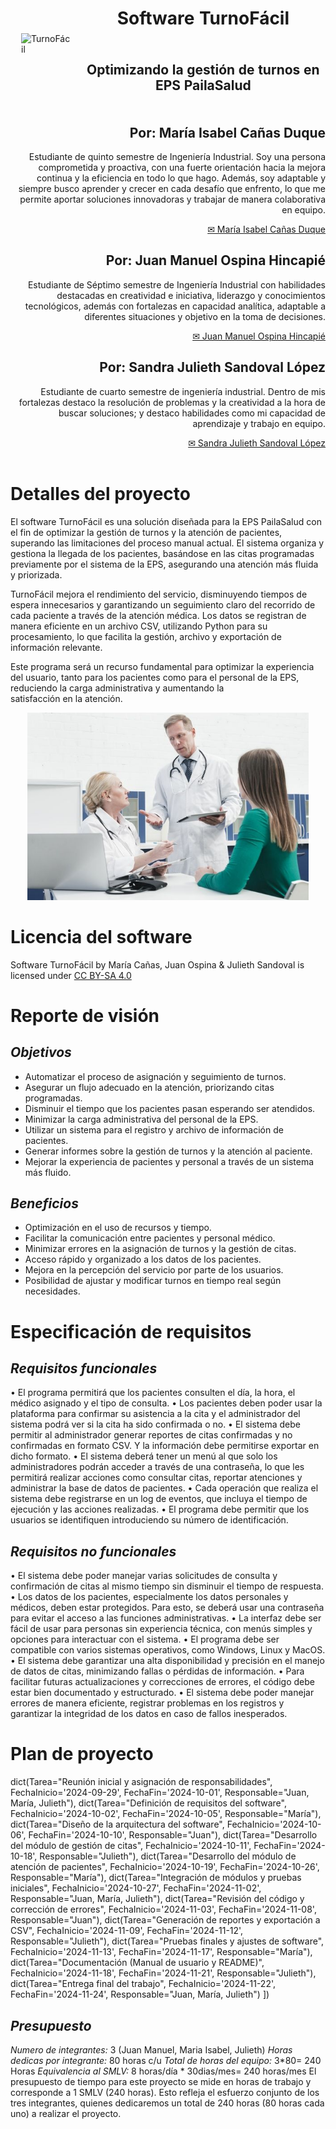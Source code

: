 <div align="center">
<table>
    <thead>
        <tr>
            <td rowspan="3">
                <img alt="TurnoFácil" height="200px" src="https://raw.githubusercontent.com/mariaisabelcd/Trabajo-Final/refs/heads/main/images/logo%20turnof%C3%A1cil.png" hspace="10px" vspace="0px">
            </td>
            <td align="center">
                <h1><b>Software TurnoFácil</b></h1>
            </td>
        </tr>
        <tr>
            <td align="center">
                <h2><b>Optimizando la gestión de turnos en EPS PailaSalud</b></h2>
            </td>
        </tr>
    </thead>
</table>
</div>


<div align="right">
<h2> <b> Por: María Isabel Cañas Duque </b> </h2>
<p> Estudiante de quinto semestre de Ingeniería Industrial. Soy una persona comprometida y proactiva, con una fuerte orientación hacia la mejora continua y la eficiencia en todo lo que hago. Además, soy adaptable y siempre busco aprender y crecer en cada desafío que enfrento, lo que me permite aportar soluciones innovadoras y trabajar de manera colaborativa en equipo. </p>
<a href="mailto:maria.canasd@udea.edu.co"> ✉ María Isabel Cañas Duque </a>

<h2> <b> Por: Juan Manuel Ospina Hincapié </b> </h2>
<p> Estudiante de Séptimo semestre de Ingeniería Industrial con habilidades destacadas en creatividad e iniciativa, liderazgo y conocimientos tecnológicos, además con fortalezas en capacidad analítica, adaptable a diferentes situaciones y objetivo en la toma de decisiones. </p>
<a href="mailto:juan.ospina27@udea.edu.co"> ✉ Juan Manuel Ospina Hincapié </a>

<h2> <b> Por: Sandra Julieth Sandoval López </b> </h2>
<p> Estudiante de cuarto semestre de ingeniería industrial. Dentro de mis fortalezas destaco la resolución de problemas y la creatividad a la hora de buscar soluciones; y destaco habilidades como mi capacidad de aprendizaje y trabajo en equipo. </p>
<a href="mailto:julieth.sandoval@udea.edu.co"> ✉ Sandra Julieth Sandoval López </a>

</div>

<br>

# **Detalles del proyecto**
El software TurnoFácil es una solución diseñada para la EPS PailaSalud con el fin de optimizar la gestión de turnos y la atención de pacientes, superando las limitaciones del proceso manual actual. El sistema organiza y gestiona la llegada de los pacientes, basándose en las citas programadas previamente por el sistema de la EPS, asegurando una atención más fluida y priorizada.

TurnoFácil mejora el rendimiento del servicio, disminuyendo tiempos de espera innecesarios y garantizando un seguimiento claro del recorrido de cada paciente a través de la atención médica. Los datos se registran de manera eficiente en un archivo CSV, utilizando Python para su procesamiento, lo que facilita la gestión, archivo y exportación de información relevante.

Este programa será un recurso fundamental para optimizar la experiencia del usuario, tanto para los pacientes como para el personal de la EPS, reduciendo la carga administrativa y aumentando la satisfacción en la atención.

<div align="center">
    <img alt="Imagen representativa del proyecto" height="300px" src="https://raw.githubusercontent.com/mariaisabelcd/Trabajo-Final/refs/heads/main/images/atenci%C3%B3n%20turnof%C3%A1cil.jpg" hspace="10px" vspace="0px">
</div>

# **Licencia del software**
<p xmlns:cc="http://creativecommons.org/ns#" xmlns:dct="http://purl.org/dc/terms/"><span property="dct:title">Software TurnoFácil</span> by <span property="cc:attributionName">María Cañas, Juan Ospina & Julieth Sandoval</span> is licensed under <a href="https://creativecommons.org/licenses/by-sa/4.0/?ref=chooser-v1" target="_blank" rel="license noopener noreferrer" style="display:inline-block;">CC BY-SA 4.0<img style="height:22px!important;margin-left:3px;vertical-align:text-bottom;" src="https://mirrors.creativecommons.org/presskit/icons/cc.svg?ref=chooser-v1" alt=""><img style="height:22px!important;margin-left:3px;vertical-align:text-bottom;" src="https://mirrors.creativecommons.org/presskit/icons/by.svg?ref=chooser-v1" alt=""><img style="height:22px!important;margin-left:3px;vertical-align:text-bottom;" src="https://mirrors.creativecommons.org/presskit/icons/sa.svg?ref=chooser-v1" alt=""></a></p>

# **Reporte de visión**

## *Objetivos*
- Automatizar el proceso de asignación y seguimiento de turnos.
- Asegurar un flujo adecuado en la atención, priorizando citas programadas.
- Disminuir el tiempo que los pacientes pasan esperando ser atendidos.
- Minimizar la carga administrativa del personal de la EPS.
- Utilizar un sistema para el registro y archivo de información de pacientes.
- Generar informes sobre la gestión de turnos y la atención al paciente.
- Mejorar la experiencia de pacientes y personal a través de un sistema más fluido.

## *Beneficios*
- Optimización en el uso de recursos y tiempo.
- Facilitar la comunicación entre pacientes y personal médico.
- Minimizar errores en la asignación de turnos y la gestión de citas.
- Acceso rápido y organizado a los datos de los pacientes.
- Mejora en la percepción del servicio por parte de los usuarios.
- Posibilidad de ajustar y modificar turnos en tiempo real según necesidades.


# **Especificación de requisitos**

## *Requisitos funcionales*
• El programa permitirá que los pacientes consulten el día, la hora, el médico asignado y el tipo de consulta.
• Los pacientes deben poder usar la plataforma para confirmar su asistencia a la cita y el administrador del sistema podrá ver si la cita ha sido confirmada o no.
• El sistema debe permitir al administrador generar reportes de citas confirmadas y no confirmadas en formato CSV. Y la información debe permitirse exportar en dicho formato.
• El sistema deberá tener un menú al que solo los administradores podrán acceder a través de una contraseña, lo que les permitirá realizar acciones como consultar citas, reportar atenciones y administrar la base de datos de pacientes.
• Cada operación que realiza el sistema debe registrarse en un log de eventos, que incluya el tiempo de ejecución y las acciones realizadas.
• El programa debe permitir que los usuarios se identifiquen introduciendo su número de identificación.

## *Requisitos no funcionales*
• El sistema debe poder manejar varias solicitudes de consulta y confirmación de citas al mismo tiempo sin disminuir el tiempo de respuesta.
• Los datos de los pacientes, especialmente los datos personales y médicos, deben estar protegidos. Para esto, se deberá usar una contraseña para evitar el acceso a las funciones administrativas.
• La interfaz debe ser fácil de usar para personas sin experiencia técnica, con menús simples y opciones para interactuar con el sistema.
• El programa debe ser compatible con varios sistemas operativos, como Windows, Linux y MacOS.
• El sistema debe garantizar una alta disponibilidad y precisión en el manejo de datos de citas, minimizando fallas o pérdidas de información.
• Para facilitar futuras actualizaciones y correcciones de errores, el código debe estar bien documentado y estructurado.
• El sistema debe poder manejar errores de manera eficiente, registrar problemas en los registros y garantizar la integridad de los datos en caso de fallos inesperados.

# **Plan de proyecto**

dict(Tarea="Reunión inicial y asignación de responsabilidades", FechaInicio='2024-09-29', FechaFin='2024-10-01', Responsable="Juan, María, Julieth"),
dict(Tarea="Definición de requisitos del software", FechaInicio='2024-10-02', FechaFin='2024-10-05', Responsable="María"),
dict(Tarea="Diseño de la arquitectura del software", FechaInicio='2024-10-06', FechaFin='2024-10-10', Responsable="Juan"),
dict(Tarea="Desarrollo del módulo de gestión de citas", FechaInicio='2024-10-11', FechaFin='2024-10-18', Responsable="Julieth"),
dict(Tarea="Desarrollo del módulo de atención de pacientes", FechaInicio='2024-10-19', FechaFin='2024-10-26', Responsable="María"),
dict(Tarea="Integración de módulos y pruebas iniciales", FechaInicio='2024-10-27', FechaFin='2024-11-02', Responsable="Juan, María, Julieth"),
dict(Tarea="Revisión del código y corrección de errores", FechaInicio='2024-11-03', FechaFin='2024-11-08', Responsable="Juan"),
dict(Tarea="Generación de reportes y exportación a CSV", FechaInicio='2024-11-09', FechaFin='2024-11-12', Responsable="Julieth"),
dict(Tarea="Pruebas finales y ajustes de software", FechaInicio='2024-11-13', FechaFin='2024-11-17', Responsable="María"),
dict(Tarea="Documentación (Manual de usuario y README)", FechaInicio='2024-11-18', FechaFin='2024-11-21', Responsable="Julieth"),
dict(Tarea="Entrega final del trabajo", FechaInicio='2024-11-22', FechaFin='2024-11-24', Responsable="Juan, María, Julieth")
])

## *Presupuesto*
*Numero de integrantes:* 3 (Juan Manuel, Maria Isabel, Julieth)
*Horas dedicas por integrante:* 80 horas c/u
*Total de horas del equipo:* 3*80= 240 Horas 
*Equivalencia al SMLV:* 8 horas/día * 30dias/mes= 240 horas/mes
El presupuesto de tiempo para este proyecto se mide en horas de trabajo y corresponde a 1 SMLV (240 horas). Esto refleja el esfuerzo conjunto de los tres integrantes, quienes dedicaremos un total de 240 horas (80 horas cada uno) a realizar el proyecto.
